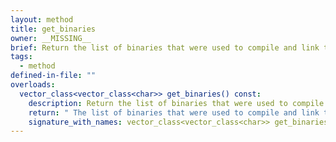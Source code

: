 ```yaml
---
layout: method
title: get_binaries
owner: __MISSING__
brief: Return the list of binaries that were used to compile and link the program.
tags:
  - method
defined-in-file: ""
overloads:
  vector_class<vector_class<char>> get_binaries() const:
    description: Return the list of binaries that were used to compile and link the program.
    return: " The list of binaries that were used to compile and link the program."
    signature_with_names: vector_class<vector_class<char>> get_binaries() const
---
```

